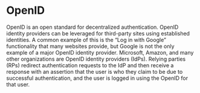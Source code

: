 
# OpenID

OpenID is an open standard for decentralized authentication. OpenID identity providers can be leveraged for third-party sites using established identities. A common example of this is the “Log in with Google” functionality that many websites provide, but Google is not the only example of a major OpenID identity provider. Microsoft, Amazon, and many other organizations are OpenID identity providers (IdPs). Relying parties (RPs) redirect authentication requests to the IdP and then receive a response with an assertion that the user is who they claim to be due to successful authentication, and the user is logged in using the OpenID for that user.
